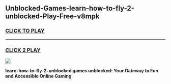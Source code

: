 
## Unblocked-Games-learn-how-to-fly-2-unblocked-Play-Free-v8mpk
<h3>
<a href="https://premium76.site?title=learn-how-to-fly-2-unblocked&ref=20M">CLICK TO PLAY</a></h3>
<hr>

<h3>
<a href="https://premium76.site?title=learn-how-to-fly-2-unblocked&ref=20M">CLICK 2 PLAY</a>
  
</h3>

<a href="https://premium76.site?title=learn-how-to-fly-2-unblocked&ref=19M"><img src="https://clearcache.store/games.png"></a>


**learn-how-to-fly-2-unblocked games unblocked: Your Gateway to Fun and Accessible Online Gaming**
